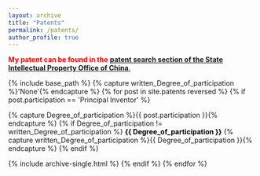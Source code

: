 ```yaml
---
layout: archive
title: "Patents"
permalink: /patents/
author_profile: true
---
```


<div class="wordwrap"><font color="#FF0000"><strong>My patent can be found in the</strong></font> <a href="https://pss-system.cponline.cnipa.gov.cn/conventionalSearch" target="_blank"><strong>patent search section of the State Intellectual Property Office of China</strong>.</a></div>

{% include base_path %}
{% capture written_Degree_of_participation %}'None'{% endcapture %}
{% for post in site.patents reversed %}
  {% if post.participation == 'Principal Inventor' %}
  <p>{% capture Degree_of_participation %}{{ post.participation }}{% endcapture %}
  {% if Degree_of_participation != written_Degree_of_participation %}
    <font color="#000000" ><strong>{{ Degree_of_participation }}</strong></font>
  {% capture written_Degree_of_participation %}{{ Degree_of_participation }}{% endcapture %}
  {% endif %}</p>
  {% include archive-single.html %}
  {% endif %}
{% endfor %}
